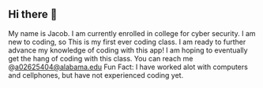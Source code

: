 ## Hi there 👋

<!--
**JH2318/JH2318** is a ✨ _special_ ✨ repository because its `README.md` (this file) appears on your GitHub profile.

Here are some ideas to get you started:

- 🔭 I’m currently working on ...
- 🌱 I’m currently learning ...
- 👯 I’m looking to collaborate on ...
- 🤔 I’m looking for help with ...
- 💬 Ask me about ...
- 📫 How to reach me: ...
- 😄 Pronouns: ...
- ⚡ Fun fact: ...
-->
My name is Jacob.
I am currently enrolled in college for cyber security.
I am new to coding, so This is my first ever coding class.
I am ready to further advance my knowledge of coding with this app!
I am hoping to eventually get the hang of coding with this class.
You can reach me @a02625404@alabama.edu
Fun Fact: I have worked alot with computers and cellphones, but have not experienced coding yet.
